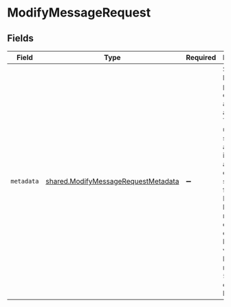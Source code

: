# ModifyMessageRequest


## Fields

| Field                                                                                                                                                                                                                                                       | Type                                                                                                                                                                                                                                                        | Required                                                                                                                                                                                                                                                    | Description                                                                                                                                                                                                                                                 |
| ----------------------------------------------------------------------------------------------------------------------------------------------------------------------------------------------------------------------------------------------------------- | ----------------------------------------------------------------------------------------------------------------------------------------------------------------------------------------------------------------------------------------------------------- | ----------------------------------------------------------------------------------------------------------------------------------------------------------------------------------------------------------------------------------------------------------- | ----------------------------------------------------------------------------------------------------------------------------------------------------------------------------------------------------------------------------------------------------------- |
| `metadata`                                                                                                                                                                                                                                                  | [shared.ModifyMessageRequestMetadata](../../models/shared/modifymessagerequestmetadata.md)                                                                                                                                                                  | :heavy_minus_sign:                                                                                                                                                                                                                                          | Set of 16 key-value pairs that can be attached to an object. This can be useful for storing additional information about the object in a structured format. Keys can be a maximum of 64 characters long and values can be a maxium of 512 characters long.<br/> |